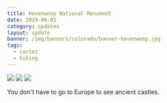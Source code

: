 ```yaml
---
title: Hovenweep National Monument
date: 2019-06-01
category: updates
layout: update
banner: /img/banners/colorado/banner-hovenweep.jpg
tags:
  - cortez
  - hiking
---
```


<div class="img-slider">
    <img src="{{ site.cdn }}/img/updates/colorado/hovenweep/hovenweep-1.jpg">
    <img src="{{ site.cdn }}/img/updates/colorado/hovenweep/hovenweep-2.jpg">
    <img src="{{ site.cdn }}/img/updates/colorado/hovenweep/hovenweep-3.jpg">
</div>

<p class="text-center">
    You don't have to go to Europe to see ancient castles.
</p>

